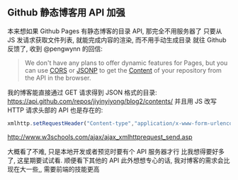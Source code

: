 
## Github 静态博客用 API 加强

本来想如果 Github Pages 有静态博客的目录 API, 那完全不用服务器了
只要从 JS 发请求获取文件列表, 就能完成内容的渲染, 而不用手动生成目录
就往 Github 反馈了, 收到 @pengwynn 的回信:

> We don't have any plans to offer dynamic features for Pages,
> but you can use [CORS][1] or [JSONP][2] to get the [Content][3] of your repository from the API in the browser.

[1]: http://developer.github.com/v3/#cross-origin-resource-sharing
[2]: http://developer.github.com/v3/#json-p-callbacks
[3]: http://developer.github.com/v3/repos/contents/#get-contents

我的博客能直接通过 GET 请求得到 JSON 格式的目录:
https://api.github.com/repos/jiyinyiyong/blog2/contents/
并且用 JS 改写 HTTP 请求头部的 API 也是存在的:
```js
xmlhttp.setRequestHeader("Content-type","application/x-www-form-urlencoded")
```
http://www.w3schools.com/ajax/ajax_xmlhttprequest_send.asp

大概看了不难, 只是本地开发或者预览时要有个 API 服务器才行
比我想得要好多了, 这星期要试试看. 顺便看下其他的 API
此外想想专心的话, 我对博客的需求会比现在大一些,, 需要前端的技能更高
